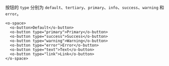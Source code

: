 
按钮的 `type` 分别为 `default`、`tertiary`、`primary`、`info`、`success`、`warning` 和 `error`。

```code-demo
<o-space>
  <o-button>Default</o-button>
  <o-button type="primary">Primary</o-button>
  <o-button type="success">Success</o-button>
  <o-button type="warning">Warning</o-button>
  <o-button type="error">Error</o-button>
  <o-button type="text">Text</o-button>
  <o-button type="link">Link</o-button>
</o-space>
```